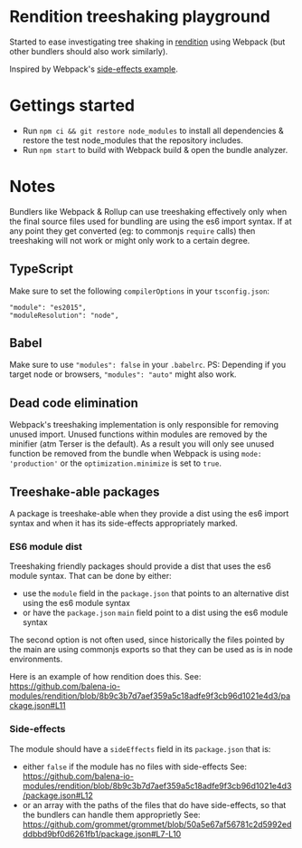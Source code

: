 # Rendition treeshaking playground

Started to ease investigating tree shaking in [rendition] using Webpack (but other bundlers should also work similarly).

Inspired by Webpack's [side-effects example].

[side-effects example]: https://github.com/webpack/webpack/tree/master/examples/side-effects
[rendition]: https://github.com/balena-io-modules/rendition/

# Gettings started

* Run `npm ci && git restore node_modules` to install all dependencies & restore the test node_modules that the repository includes.
* Run `npm start` to build with Webpack build & open the bundle analyzer.

# Notes

Bundlers like Webpack & Rollup can use treeshaking effectively only when the final source files used for bundling are using the es6 import syntax.
If at any point they get converted (eg: to commonjs `require` calls) then treeshaking will not work or might only work to a certain degree.

## TypeScript

Make sure to set the following `compilerOptions` in your `tsconfig.json`:
```
"module": "es2015",
"moduleResolution": "node",
```

## Babel

Make sure to use `"modules": false` in your `.babelrc`.
PS: Depending if you target node or browsers, `"modules": "auto"` might also work.

## Dead code elimination

Webpack's treeshaking implementation is only responsible for removing unused import.
Unused functions within modules are removed by the minifier (atm Terser is the default).
As a result you will only see unused function be removed from the bundle when Webpack is
using `mode: 'production'` or the `optimization.minimize` is set to `true`.

## Treeshake-able packages

A package is treeshake-able when they provide a dist using the es6 import syntax and when
it has its side-effects appropriately marked.

### ES6 module dist

Treeshaking friendly packages should provide a dist that uses the es6 module syntax.
That can be done by either:
* use the `module` field in the `package.json` that points to an alternative dist using the es6 module syntax
* or have the `package.json` `main` field point to a dist using the es6 module syntax

The second option is not often used, since historically the files pointed by the main
are using commonjs exports so that they can be used as is in node environments.

Here is an example of how rendition does this.
See: https://github.com/balena-io-modules/rendition/blob/8b9c3b7d7aef359a5c18adfe9f3cb96d1021e4d3/package.json#L11

### Side-effects

The module should have a `sideEffects` field in its `package.json` that is:
* either `false` if the module has no files with side-effects
  See: https://github.com/balena-io-modules/rendition/blob/8b9c3b7d7aef359a5c18adfe9f3cb96d1021e4d3/package.json#L12
* or an array with the paths of the files that do have side-effects, so that the bundlers can handle them approprietly
  See: https://github.com/grommet/grommet/blob/50a5e67af56781c2d5992edddbbd9bf0d6261fb1/package.json#L7-L10
